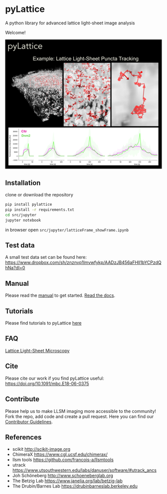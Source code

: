 # pyLattice
A python library for advanced lattice light-sheet image analysis

Welcome!



![Logo](./docs/pyLattice_logo.png)


## Installation

clone or download the repository
```bash
pip install pylattice
pip install -r requirements.txt
cd src/jupyter
jupyter notebook
```
in browser open `src/jupyter/latticeFrame_showFrame.ipynb`

## Test data

A small test data set can be found here:
https://www.dropbox.com/sh/znznvp1lmvwfykp/AADzJB456aFHll1bYCPzdQhNa?dl=0

## Manual

Please read the [manual](./docs/PyLattice_Manual.pdf) to get started. [Read the docs](https://pylattice.readthedocs.io/en/latest/index.html).

## Tutorials

Please find tutorials to pyLattice [here](https://github.com/JohSchoeneberg/pyLattice_tutorials)

## FAQ

[Lattice Light-Sheet Microscopy](https://en.wikipedia.org/wiki/Lattice_light-sheet_microscopy)

## Cite

Please cite our work if you find pyLattice useful: https://doi.org/10.1091/mbc.E18-06-0375

## Contribute

Please help us to make LLSM imaging more accessible to the community!
Fork the repo, add code and create a pull request.
Here you can find our [Contributor Guidelines](https://docs.google.com/document/d/1Gd5Fr0_sTnez1NEBM7xfisXZ2jR5IbkoLws6EY2Cg2Y/edit?usp=sharing).

## References

- scikit http://scikit-image.org
- ChimeraX https://www.cgl.ucsf.edu/chimerax/
- llsm tools https://github.com/francois-a/llsmtools
- utrack https://www.utsouthwestern.edu/labs/danuser/software/#utrack_ancs
- Joh Schöneberg http://www.schoeneberglab.org
- The Betzig Lab https://www.janelia.org/lab/betzig-lab
- The Drubin/Barnes Lab https://drubinbarneslab.berkeley.edu
